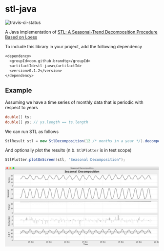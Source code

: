 stl-java
========

![travis-ci-status](https://travis-ci.org/brandtg/stl-java.svg?branch=master)

A Java implementation of [STL: A Seasonal-Trend Decomposition Procedure Based on Loess](http://www.wessa.net/download/stl.pdf)

To include this library in your project, add the following dependency

```
<dependency>
  <groupId>com.github.brandtg</groupId>
  <artifactId>stl-java</artifactId>
  <version>0.1.2</version>
</dependency>
```

Example
-------

Assuming we have a time series of monthly data that is periodic with respect to years

```java
double[] ts;
double[] ys; // ys.length == ts.length
```

We can run STL as follows

```java
StlResult stl = new StlDecomposition(12 /* months in a year */).decompose(ts, ys);
```

And optionally plot the results (n.b. `StlPlotter` is in test scope)

```java
StlPlotter.plotOnScreen(stl, "Seasonal Decomposition");
```

![STL result chart](figure_1.png)
